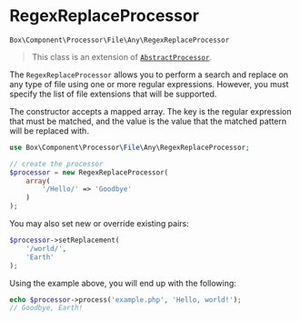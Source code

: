 RegexReplaceProcessor
=====================

    Box\Component\Processor\File\Any\RegexReplaceProcessor

> This class is an extension of [`AbstractProcessor`][].

The `RegexReplaceProcessor` allows you to perform a search and replace on any
type of file using one or more regular expressions. However, you must specify
the list of file extensions that will be supported.

The constructor accepts a mapped array. The key is the regular expression that
must be matched, and the value is the value that the matched pattern will be
replaced with.

```php
use Box\Component\Processor\File\Any\RegexReplaceProcessor;

// create the processor
$processor = new RegexReplaceProcessor(
    array(
        '/Hello/' => 'Goodbye'
    )
);
```

You may also set new or override existing pairs:

```php
$processor->setReplacement(
    '/world/',
    'Earth'
);
```

Using the example above, you will end up with the following:

```php
echo $processor->process('example.php', 'Hello, world!');
// Goodbye, Earth!
```

[`AbstractProcessor`]: ../../AbstractProcessor.md
